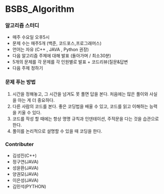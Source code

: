# BSBS_Algorithm

### 알고리즘 스터디

- 매주 수요일 오후5시
- 문제 수는 매주5개 (백준, 코드포스,프로그래머스)
- 언어는 자유 (C++ , JAVA , Python 권장)
- 다음 알고리즘 주제에 대해 발표 (돌아가며 / 최소30분)
- 5개의 문제를 각 문제를 각 인원별로 발표 + 코드리뷰(질문&답변
- 다음 주제 정하기

### 문제 푸는 방법

1. 시간을 정해놓고, 그 시간을 넘겨도 못 풀면 답을 본다. 처음에는 많은 풀이와 사실을 아는 게 더 중요하다.
2. 다른 사람의 코드를 본다. 좋은 코딩법을 배울 수 있고, 코드를 읽고 이해하는 능력을 키울 수 있다.
3. 코드를 작성 할 때에는 항상 명명 규칙과 인덴테이션, 주적문을 다는 것을 습관으로 한다.
4. 풀이를 논리적으로 설명할 수 있을 때 코딩을 한다.

### Contributer
- 김성진(C++)
- 정구연(JAVA)
- 성윤환(JAVA)
- 양권모(JAVA)
- 이은성(JAVA)
- 김민석(PYTHON)
